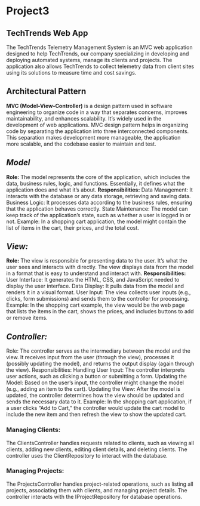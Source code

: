 # Project3
## TechTrends Web App
The TechTrends Telemetry Management System is an MVC web application designed to help TechTrends, our company specializing in developing and deploying automated systems, manage its clients and projects. The application also allows TechTrends to collect telemetry data from client sites using its solutions to measure time and cost savings.

## Architectural Pattern
**MVC (Model-View-Controller)** is a design pattern used in software engineering to organize code in a way that separates concerns, improves maintainability, and enhances scalability. It’s widely used in the development of web applications. MVC design pattern helps in organizing code by separating the application into three interconnected components. This separation makes development more manageable, the application more scalable, and the codebase easier to maintain and test. 

## **_Model_**
**Role:** The model represents the core of the application, which includes the data, business rules, logic, and functions. Essentially, it defines what the application does and what it’s about.
**Responsibilities:**
Data Management: It interacts with the database or any data storage, retrieving and saving data.
Business Logic: It processes data according to the business rules, ensuring that the application behaves correctly.
State Maintenance: The model can keep track of the application’s state, such as whether a user is logged in or not.
Example: In a shopping cart application, the model might contain the list of items in the cart, their prices, and the total cost.


## **_View:_**
**Role:** The view is responsible for presenting data to the user. It’s what the user sees and interacts with directly. The view displays data from the model in a format that is easy to understand and interact with.
**Responsibilities:**
User Interface: It generates the HTML, CSS, and JavaScript needed to display the user interface.
Data Display: It pulls data from the model and renders it in a visual format.
User Input: The view collects user inputs (e.g., clicks, form submissions) and sends them to the controller for processing.
Example: In the shopping cart example, the view would be the web page that lists the items in the cart, shows the prices, and includes buttons to add or remove items.


## **_Controller:_**
Role: The controller serves as the intermediary between the model and the view. It receives input from the user (through the view), processes it (possibly updating the model), and returns the output display (again through the view).
Responsibilities:
Handling User Input: The controller interprets user actions, such as clicking a button or submitting a form.
Updating the Model: Based on the user’s input, the controller might change the model (e.g., adding an item to the cart).
Updating the View: After the model is updated, the controller determines how the view should be updated and sends the necessary data to it.
Example: In the shopping cart application, if a user clicks “Add to Cart,” the controller would update the cart model to include the new item and then refresh the view to show the updated cart.

### Managing Clients:
The ClientsController handles requests related to clients, such as viewing all clients, adding new clients, editing client details, and deleting clients. The controller uses the ClientRepository to interact with the database.

### Managing Projects:
The ProjectsController handles project-related operations, such as listing all projects, associating them with clients, and managing project details. The controller interacts with the IProjectRepository for database operations.

